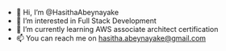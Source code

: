 - 👋 Hi, I’m @HasithaAbeynayake
- 👀 I’m interested in Full Stack Development
- 🌱 I’m currently learning AWS associate architect certification
- 📫 You can reach me on hasitha.abeynayake@gmail.com

<!---
HasithaAbeynayake/HasithaAbeynayake is a ✨ special ✨ repository because its `README.md` (this file) appears on your GitHub profile.
You can click the Preview link to take a look at your changes.
--->
